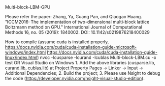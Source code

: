 Multi-block-LBM-GPU

 Please refer the paper: 
 Zhang, Ya, Guang Pan, and Qiaogao Huang. "ICCM2016: The implementation of two-dimensional multi-block lattice Boltzmann method on GPU." International Journal of Computational Methods 16, no. 05 (2019): 1840002.
 DOI: 10.1142/s0219876218400029
  
 How to compile (assume cuda is installed properly, 
 https://docs.nvidia.com/cuda/cuda-installation-guide-microsoft-windows/index.html
 https://docs.nvidia.com/cuda/cuda-installation-guide-linux/index.html)
    nvcc -lcusparse -lcurand -lcublas Multi-block-LBM.cu -o test
  OR Visual Studio on Windows
 	 1. Add the above libraries (cusparse.lib, curand.lib, cublas.lib) at 
 		Project Property Pages -> Linker -> Input -> Additional Dependencies;
 	 2. Build the project;
 	 3. Please use Nsight to debug the code 
		(https://developer.nvidia.com/nsight-visual-studio-edition).
 